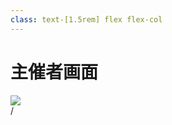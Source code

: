 ```yaml
---
class: text-[1.5rem] flex flex-col
---
```


# 主催者画面

<img src="/admin-page.png" class="h-9/10 object-contain"/>

<div
  class="absolute bottom-[1rem] right-[1rem] text-[1rem]"
>
  <SlideCurrentNo /> / <SlidesTotal />
</div>

<!--
Note
-->